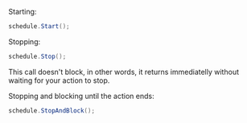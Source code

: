 
Starting:

```cs
schedule.Start();
```

Stopping:

```cs
schedule.Stop();
```

This call doesn't block, in other words, it returns immediatelly without waiting for your action to stop.

Stopping and blocking until the action ends:

```cs
schedule.StopAndBlock();
```